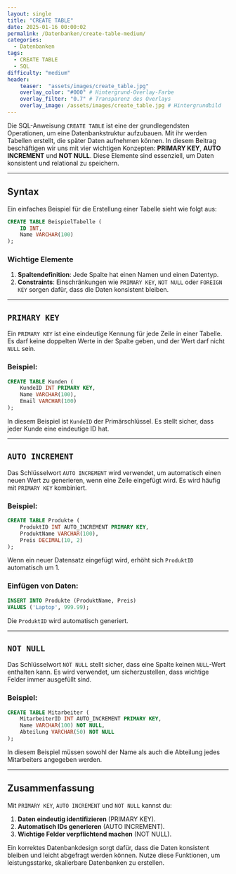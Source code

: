 ```yaml
---
layout: single
title: "CREATE TABLE"
date: 2025-01-16 00:00:02
permalink: /Datenbanken/create-table-medium/
categories:
  - Datenbanken
tags:
  - CREATE TABLE
  - SQL
difficulty: "medium"
header:
    teaser:  "assets/images/create_table.jpg"
    overlay_color: "#000" # Hintergrund-Overlay-Farbe
    overlay_filter: "0.7" # Transparenz des Overlays
    overlay_image: /assets/images/create_table.jpg # Hintergrundbild
---
```

Die SQL-Anweisung `CREATE TABLE` ist eine der grundlegendsten Operationen, um eine Datenbankstruktur aufzubauen. Mit ihr werden Tabellen erstellt, die später Daten aufnehmen können. In diesem Beitrag beschäftigen wir uns mit vier wichtigen Konzepten: **PRIMARY KEY**, **AUTO INCREMENT** und **NOT NULL**. Diese Elemente sind essenziell, um Daten konsistent und relational zu speichern.

---

## Syntax
Ein einfaches Beispiel für die Erstellung einer Tabelle sieht wie folgt aus:

```sql
CREATE TABLE BeispielTabelle (
    ID INT,
    Name VARCHAR(100)
);
```

### Wichtige Elemente
1. **Spaltendefinition**: Jede Spalte hat einen Namen und einen Datentyp.
2. **Constraints**: Einschränkungen wie `PRIMARY KEY`, `NOT NULL` oder `FOREIGN KEY` sorgen dafür, dass die Daten konsistent bleiben.

---

## `PRIMARY KEY`
Ein `PRIMARY KEY` ist eine eindeutige Kennung für jede Zeile in einer Tabelle. Es darf keine doppelten Werte in der Spalte geben, und der Wert darf nicht `NULL` sein.

### Beispiel:
```sql
CREATE TABLE Kunden (
    KundeID INT PRIMARY KEY,
    Name VARCHAR(100),
    Email VARCHAR(100)
);
```
In diesem Beispiel ist `KundeID` der Primärschlüssel. Es stellt sicher, dass jeder Kunde eine eindeutige ID hat.

---

## `AUTO INCREMENT`
Das Schlüsselwort `AUTO INCREMENT` wird verwendet, um automatisch einen neuen Wert zu generieren, wenn eine Zeile eingefügt wird. Es wird häufig mit `PRIMARY KEY` kombiniert.

### Beispiel:
```sql
CREATE TABLE Produkte (
    ProduktID INT AUTO_INCREMENT PRIMARY KEY,
    ProduktName VARCHAR(100),
    Preis DECIMAL(10, 2)
);
```

Wenn ein neuer Datensatz eingefügt wird, erhöht sich `ProduktID` automatisch um 1.

### Einfügen von Daten:
```sql
INSERT INTO Produkte (ProduktName, Preis) 
VALUES ('Laptop', 999.99);
```
Die `ProduktID` wird automatisch generiert.

---

## `NOT NULL`
Das Schlüsselwort `NOT NULL` stellt sicher, dass eine Spalte keinen `NULL`-Wert enthalten kann. Es wird verwendet, um sicherzustellen, dass wichtige Felder immer ausgefüllt sind.

### Beispiel:
```sql
CREATE TABLE Mitarbeiter (
    MitarbeiterID INT AUTO_INCREMENT PRIMARY KEY,
    Name VARCHAR(100) NOT NULL,
    Abteilung VARCHAR(50) NOT NULL
);
```
In diesem Beispiel müssen sowohl der Name als auch die Abteilung jedes Mitarbeiters angegeben werden.

---


## Zusammenfassung
Mit `PRIMARY KEY`, `AUTO INCREMENT` und `NOT NULL` kannst du:

1. **Daten eindeutig identifizieren** (PRIMARY KEY).
2. **Automatisch IDs generieren** (AUTO INCREMENT).
3. **Wichtige Felder verpflichtend machen** (NOT NULL).

Ein korrektes Datenbankdesign sorgt dafür, dass die Daten konsistent bleiben und leicht abgefragt werden können. Nutze diese Funktionen, um leistungsstarke, skalierbare Datenbanken zu erstellen.